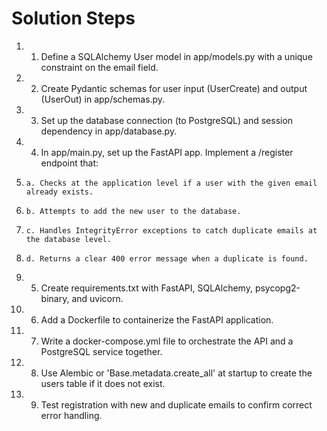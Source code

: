 # Solution Steps

1. 1. Define a SQLAlchemy User model in app/models.py with a unique constraint on the email field.

2. 2. Create Pydantic schemas for user input (UserCreate) and output (UserOut) in app/schemas.py.

3. 3. Set up the database connection (to PostgreSQL) and session dependency in app/database.py.

4. 4. In app/main.py, set up the FastAPI app. Implement a /register endpoint that:

5.     a. Checks at the application level if a user with the given email already exists.

6.     b. Attempts to add the new user to the database.

7.     c. Handles IntegrityError exceptions to catch duplicate emails at the database level.

8.     d. Returns a clear 400 error message when a duplicate is found.

9. 5. Create requirements.txt with FastAPI, SQLAlchemy, psycopg2-binary, and uvicorn.

10. 6. Add a Dockerfile to containerize the FastAPI application.

11. 7. Write a docker-compose.yml file to orchestrate the API and a PostgreSQL service together.

12. 8. Use Alembic or 'Base.metadata.create_all' at startup to create the users table if it does not exist.

13. 9. Test registration with new and duplicate emails to confirm correct error handling.

